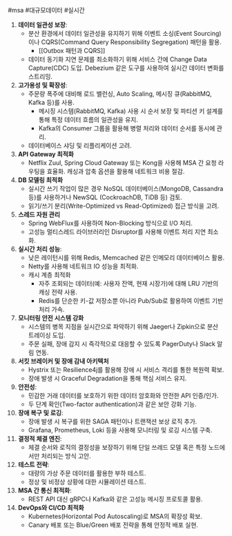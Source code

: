 #msa #대규모데이터 #실시간

1. **데이터 일관성 보장**:
	- 분산 환경에서 데이터 일관성을 유지하기 위해 이벤트 소싱(Event Sourcing)이나 CQRS(Command Query Responsibility Segregation) 패턴을 활용.
		- [[Outbox 패턴과 CQRS]]
	- 데이터 동기화 지연 문제를 최소화하기 위해 서비스 간에 Change Data Capture(CDC) 도입. Debezium 같은 도구를 사용하여 실시간 데이터 변화를 스트리밍.
2. **고가용성 및 확장성**:
	- 주문량 폭주에 대비해 로드 밸런싱, Auto Scaling, 메시징 큐(RabbitMQ, Kafka 등)를 사용.
		- 메시징 시스템(RabbitMQ, Kafka) 사용 시 순서 보장 및 파티션 키 설계를 통해 특정 데이터 흐름의 일관성을 유지.  
		- Kafka의 Consumer 그룹을 활용해 병렬 처리와 데이터 순서를 동시에 관리.
    - 데이터베이스 샤딩 및 리플리케이션 고려.
3. **API Gateway 최적화**
    - Netflix Zuul, Spring Cloud Gateway 또는 Kong을 사용해 MSA 간 요청 라우팅을 효율화. 캐싱과 압축 옵션을 활용해 네트워크 비용 절감.
4. **DB 모델링 최적화**
	- 실시간 쓰기 작업이 많은 경우 NoSQL 데이터베이스(MongoDB, Cassandra 등)를 사용하거나 NewSQL (CockroachDB, TiDB 등) 검토.
	- 읽기/쓰기 분리(Write-Optimized vs Read-Optimized) 접근 방식을 고려.
5. **스레드 자원 관리**
	- Spring WebFlux를 사용하여 Non-Blocking 방식으로 I/O 처리.
	- 고성능 멀티스레드 라이브러리인 Disruptor를 사용해 이벤트 처리 지연 최소화.
6. **실시간 처리 성능**:
    - 낮은 레이턴시를 위해 Redis, Memcached 같은 인메모리 데이터베이스 활용.
    - Netty를 사용해 네트워크 IO 성능을 최적화.
    - 캐시 계층 최적화
	    - 자주 조회되는 데이터(예: 사용자 잔액, 현재 시장가)에 대해 LRU 기반의 캐싱 전략 사용.
		- Redis를 단순한 키-값 저장소뿐 아니라 Pub/Sub로 활용하여 이벤트 기반 처리 가속.
7. **모니터링 안전 시스템 강화**
	- 시스템의 병목 지점을 실시간으로 파악하기 위해 Jaeger나 Zipkin으로 분산 트레이싱 도입.
	- 주문 실패, 장애 감지 시 즉각적으로 대응할 수 있도록 PagerDuty나 Slack 알림 연동.
8. **서킷 브레이커 및 장애 감내 아키텍처**
	- Hystrix 또는 Resilience4j를 활용해 장애 시 서비스 격리를 통한 복원력 확보.
	- 장애 발생 시 Graceful Degradation을 통해 핵심 서비스 유지.
9. **안전성**:
    - 민감한 거래 데이터를 보호하기 위한 데이터 암호화와 안전한 API 인증/인가.
    - 두 단계 확인(Two-factor authentication)과 같은 보안 강화 기능.
10. **장애 복구 및 로깅**:
    - 장애 발생 시 복구를 위한 SAGA 패턴이나 트랜잭션 보상 로직 추가.
    - Grafana, Prometheus, Loki 등을 사용해 모니터링 및 로깅 시스템 구축.
11. **결정적 체결 엔진**:
    - 체결 순서와 로직의 결정성을 보장하기 위해 단일 쓰레드 모델 혹은 특정 노드에서만 처리되는 방식 고안.
12. **테스트 전략**:
    - 대량의 가상 주문 데이터를 활용한 부하 테스트.
    - 정상 및 비정상 상황에 대한 시뮬레이션 테스트.
13. **MSA 간 통신 최적화**:
    - REST API 대신 gRPC나 Kafka와 같은 고성능 메시징 프로토콜 활용.
14. **DevOps와 CI/CD 최적화**
	- Kubernetes(Horizontal Pod Autoscaling)로 MSA의 확장성 확보.
	- Canary 배포 또는 Blue/Green 배포 전략을 통해 안정적 배포 실현. 
